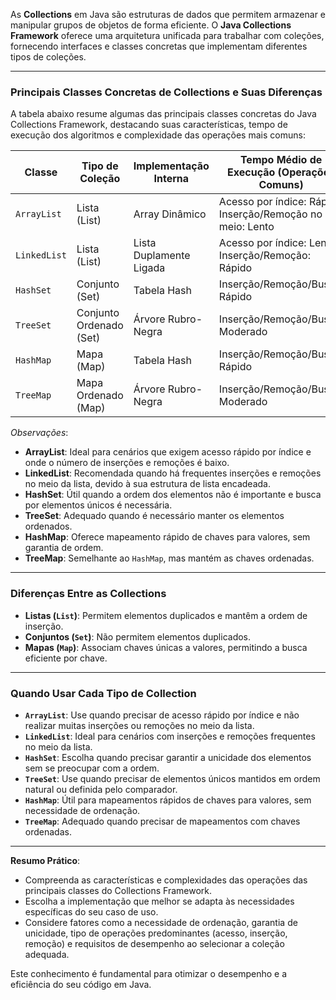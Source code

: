 As **Collections** em Java são estruturas de dados que permitem armazenar e manipular grupos de objetos de forma eficiente. O **Java Collections Framework** oferece uma arquitetura unificada para trabalhar com coleções, fornecendo interfaces e classes concretas que implementam diferentes tipos de coleções.

---

### **Principais Classes Concretas de Collections e Suas Diferenças**

A tabela abaixo resume algumas das principais classes concretas do Java Collections Framework, destacando suas características, tempo de execução dos algoritmos e complexidade das operações mais comuns:

| **Classe**           | **Tipo de Coleção** | **Implementação Interna** | **Tempo Médio de Execução (Operações Comuns)** | **Complexidade** |
|----------------------|---------------------|---------------------------|------------------------------------------------|------------------|
| `ArrayList`         | Lista (List)        | Array Dinâmico           | Acesso por índice: Rápido<br>Inserção/Remoção no meio: Lento | Acesso por índice: O(1)<br>Inserção/Remoção no meio: O(n) |
| `LinkedList`        | Lista (List)        | Lista Duplamente Ligada  | Acesso por índice: Lento<br>Inserção/Remoção: Rápido | Acesso por índice: O(n)<br>Inserção/Remoção: O(1) |
| `HashSet`           | Conjunto (Set)      | Tabela Hash              | Inserção/Remoção/Busca: Rápido | Inserção/Remoção/Busca: O(1) |
| `TreeSet`           | Conjunto Ordenado (Set) | Árvore Rubro-Negra    | Inserção/Remoção/Busca: Moderado | Inserção/Remoção/Busca: O(log n) |
| `HashMap`           | Mapa (Map)          | Tabela Hash              | Inserção/Remoção/Busca: Rápido | Inserção/Remoção/Busca: O(1) |
| `TreeMap`           | Mapa Ordenado (Map) | Árvore Rubro-Negra      | Inserção/Remoção/Busca: Moderado | Inserção/Remoção/Busca: O(log n) |

*Observações*:

- **ArrayList**: Ideal para cenários que exigem acesso rápido por índice e onde o número de inserções e remoções é baixo.
- **LinkedList**: Recomendada quando há frequentes inserções e remoções no meio da lista, devido à sua estrutura de lista encadeada.
- **HashSet**: Útil quando a ordem dos elementos não é importante e busca por elementos únicos é necessária.
- **TreeSet**: Adequado quando é necessário manter os elementos ordenados.
- **HashMap**: Oferece mapeamento rápido de chaves para valores, sem garantia de ordem.
- **TreeMap**: Semelhante ao `HashMap`, mas mantém as chaves ordenadas.

---

### **Diferenças Entre as Collections**

- **Listas (`List`)**: Permitem elementos duplicados e mantêm a ordem de inserção.
- **Conjuntos (`Set`)**: Não permitem elementos duplicados.
- **Mapas (`Map`)**: Associam chaves únicas a valores, permitindo a busca eficiente por chave.

---

### **Quando Usar Cada Tipo de Collection**

- **`ArrayList`**: Use quando precisar de acesso rápido por índice e não realizar muitas inserções ou remoções no meio da lista.
- **`LinkedList`**: Ideal para cenários com inserções e remoções frequentes no meio da lista.
- **`HashSet`**: Escolha quando precisar garantir a unicidade dos elementos sem se preocupar com a ordem.
- **`TreeSet`**: Use quando precisar de elementos únicos mantidos em ordem natural ou definida pelo comparador.
- **`HashMap`**: Útil para mapeamentos rápidos de chaves para valores, sem necessidade de ordenação.
- **`TreeMap`**: Adequado quando precisar de mapeamentos com chaves ordenadas.

---

**Resumo Prático**:

- Compreenda as características e complexidades das operações das principais classes do Collections Framework.
- Escolha a implementação que melhor se adapta às necessidades específicas do seu caso de uso.
- Considere fatores como a necessidade de ordenação, garantia de unicidade, tipo de operações predominantes (acesso, inserção, remoção) e requisitos de desempenho ao selecionar a coleção adequada.

Este conhecimento é fundamental para otimizar o desempenho e a eficiência do seu código em Java. 